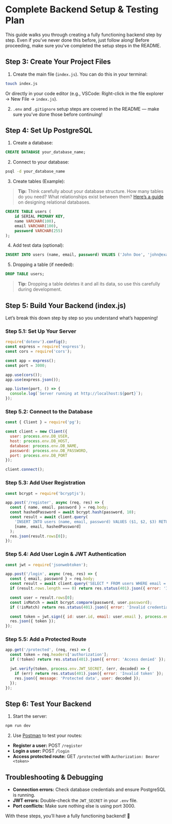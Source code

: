 # Complete Backend Setup & Testing Plan

This guide walks you through creating a fully functioning backend step by step. Even if you’ve never done this before, just follow along! Before proceeding, make sure you've completed the setup steps in the README.

## Step 3: Create Your Project Files

1. Create the main file (`index.js`). You can do this in your terminal:

```bash
touch index.js
```

Or directly in your code editor (e.g., VSCode: Right-click in the file explorer → New File → `index.js`).

2. `.env` and `.gitignore` setup steps are covered in the README — make sure you’ve done those before continuing!

## Step 4: Set Up PostgreSQL

1. Create a database:

```sql
CREATE DATABASE your_database_name;
```

2. Connect to your database:

```bash
psql -d your_database_name
```

3. Create tables (Example):

> **Tip:** Think carefully about your database structure. How many tables do you need? What relationships exist between them? [Here’s a guide](https://www.postgresql.org/docs/current/ddl.html) on designing relational databases.

```sql
CREATE TABLE users (
    id SERIAL PRIMARY KEY,
    name VARCHAR(100),
    email VARCHAR(100),
    password VARCHAR(255)
);
```

4. Add test data (optional):

```sql
INSERT INTO users (name, email, password) VALUES ('John Doe', 'john@example.com', 'hashed_password');
```

5. Dropping a table (if needed):

```sql
DROP TABLE users;
```

> **Tip:** Dropping a table deletes it and all its data, so use this carefully during development.

## Step 5: Build Your Backend (index.js)

Let’s break this down step by step so you understand what’s happening!

### Step 5.1: Set Up Your Server

```javascript
require('dotenv').config();
const express = require('express');
const cors = require('cors');

const app = express();
const port = 3000;

app.use(cors());
app.use(express.json());

app.listen(port, () => {
  console.log(`Server running at http://localhost:${port}`);
});
```

### Step 5.2: Connect to the Database

```javascript
const { Client } = require('pg');

const client = new Client({
  user: process.env.DB_USER,
  host: process.env.DB_HOST,
  database: process.env.DB_NAME,
  password: process.env.DB_PASSWORD,
  port: process.env.DB_PORT
});

client.connect();
```

### Step 5.3: Add User Registration

```javascript
const bcrypt = require('bcryptjs');

app.post('/register', async (req, res) => {
  const { name, email, password } = req.body;
  const hashedPassword = await bcrypt.hash(password, 10);
  const result = await client.query(
    'INSERT INTO users (name, email, password) VALUES ($1, $2, $3) RETURNING id, name, email',
    [name, email, hashedPassword]
  );
  res.json(result.rows[0]);
});
```

### Step 5.4: Add User Login & JWT Authentication

```javascript
const jwt = require('jsonwebtoken');

app.post('/login', async (req, res) => {
  const { email, password } = req.body;
  const result = await client.query('SELECT * FROM users WHERE email = $1', [email]);
  if (result.rows.length === 0) return res.status(401).json({ error: 'Invalid credentials' });

  const user = result.rows[0];
  const isMatch = await bcrypt.compare(password, user.password);
  if (!isMatch) return res.status(401).json({ error: 'Invalid credentials' });

  const token = jwt.sign({ id: user.id, email: user.email }, process.env.JWT_SECRET, { expiresIn: '1h' });
  res.json({ token });
});
```

### Step 5.5: Add a Protected Route

```javascript
app.get('/protected', (req, res) => {
  const token = req.headers['authorization'];
  if (!token) return res.status(401).json({ error: 'Access denied' });

  jwt.verify(token, process.env.JWT_SECRET, (err, decoded) => {
    if (err) return res.status(401).json({ error: 'Invalid token' });
    res.json({ message: 'Protected data', user: decoded });
  });
});
```

## Step 6: Test Your Backend

1. Start the server:

```bash
npm run dev
```

2. Use [Postman](https://www.postman.com/) to test your routes:

- **Register a user:** POST `/register`
- **Login a user:** POST `/login`
- **Access protected route:** GET `/protected` with `Authorization: Bearer <token>`

## Troubleshooting & Debugging

- **Connection errors:** Check database credentials and ensure PostgreSQL is running.
- **JWT errors:** Double-check the `JWT_SECRET` in your `.env` file.
- **Port conflicts:** Make sure nothing else is using port 3000.

With these steps, you’ll have a fully functioning backend! 🚀

